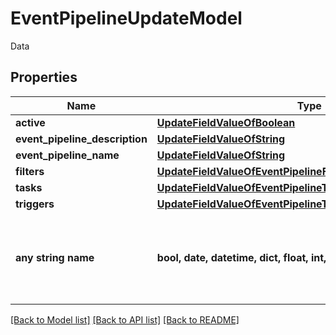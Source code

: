 # EventPipelineUpdateModel

Data

## Properties
Name | Type | Description | Notes
------------ | ------------- | ------------- | -------------
**active** | [**UpdateFieldValueOfBoolean**](UpdateFieldValueOfBoolean.md) |  | [optional] 
**event_pipeline_description** | [**UpdateFieldValueOfString**](UpdateFieldValueOfString.md) |  | [optional] 
**event_pipeline_name** | [**UpdateFieldValueOfString**](UpdateFieldValueOfString.md) |  | [optional] 
**filters** | [**UpdateFieldValueOfEventPipelineFilterMapUpdateModelArray**](UpdateFieldValueOfEventPipelineFilterMapUpdateModelArray.md) |  | [optional] 
**tasks** | [**UpdateFieldValueOfEventPipelineTaskMapUpdateModelArray**](UpdateFieldValueOfEventPipelineTaskMapUpdateModelArray.md) |  | [optional] 
**triggers** | [**UpdateFieldValueOfEventPipelineTriggerUpdateModelArray**](UpdateFieldValueOfEventPipelineTriggerUpdateModelArray.md) |  | [optional] 
**any string name** | **bool, date, datetime, dict, float, int, list, str, none_type** | any string name can be used but the value must be the correct type | [optional]

[[Back to Model list]](../README.md#documentation-for-models) [[Back to API list]](../README.md#documentation-for-api-endpoints) [[Back to README]](../README.md)


